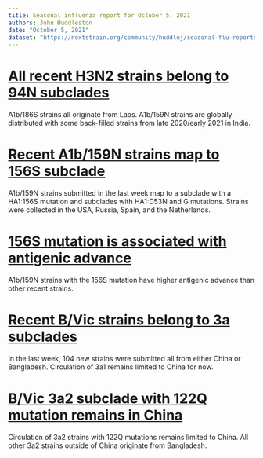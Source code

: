 ```yaml
---
title: Seasonal influenza report for October 5, 2021
authors: John Huddleston
date: "October 5, 2021"
dataset: "https://nextstrain.org/community/huddlej/seasonal-flu-reports@main/flu/seasonal/2021-10-01/h3n2/ha/2y?d=tree,map&p=grid"
---
```


# [All recent H3N2 strains belong to 94N subclades](https://nextstrain.org/community/huddlej/seasonal-flu-reports@main/flu/seasonal/2021-10-01/h3n2/ha/2y?d=tree,map&f_recency=last%20week&label=clade:A1b/94N&p=grid)

A1b/186S strains all originate from Laos.
A1b/159N strains are globally distributed with some back-filled strains from late 2020/early 2021 in India.

# [Recent A1b/159N strains map to 156S subclade](https://nextstrain.org/community/huddlej/seasonal-flu-reports@main/flu/seasonal/2021-10-01/h3n2/ha/2y?branchLabel=aa&d=tree,map&f_epiweek=202131,202132,202133,202134,202135,202136,202137,202138&f_recency=last%20week&label=clade:A1b/159N&p=grid)

A1b/159N strains submitted in the last week map to a subclade with a HA1:156S mutation and subclades with HA1:D53N and G mutations.
Strains were collected in the USA, Russia, Spain, and the Netherlands.

# [156S mutation is associated with antigenic advance](https://nextstrain.org/community/huddlej/seasonal-flu-reports@main/flu/seasonal/2021-10-01/h3n2/ha/2y?branchLabel=aa&c=cTiterSub&d=tree,map&f_recency=last%20week&label=clade:A1b/94N&p=grid)

A1b/159N strains with the 156S mutation have higher antigenic advance than other recent strains.

# [Recent B/Vic strains belong to 3a subclades](https://nextstrain.org/community/huddlej/seasonal-flu-reports@main/flu/seasonal/2021-10-01/vic/ha/2y?f_recency=last%20week&p=grid&&d=tree,map)

In the last week, 104 new strains were submitted all from either China or Bangladesh.
Circulation of 3a1 remains limited to China for now.

# [B/Vic 3a2 subclade with 122Q mutation remains in China](https://nextstrain.org/community/huddlej/seasonal-flu-reports@main/flu/seasonal/2021-10-01/vic/ha/2y?branchLabel=aa&c=region&d=tree,map&f_recency=last%20week&label=clade:3a2&p=grid)

Circulation of 3a2 strains with 122Q mutations remains limited to China.
All other 3a2 strains outside of China originate from Bangladesh.
